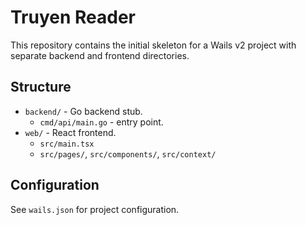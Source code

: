 # Truyen Reader

This repository contains the initial skeleton for a Wails v2 project with separate backend and frontend directories.

## Structure

- `backend/` - Go backend stub.
  - `cmd/api/main.go` - entry point.
- `web/` - React frontend.
  - `src/main.tsx`
  - `src/pages/`, `src/components/`, `src/context/`

## Configuration

See `wails.json` for project configuration.

